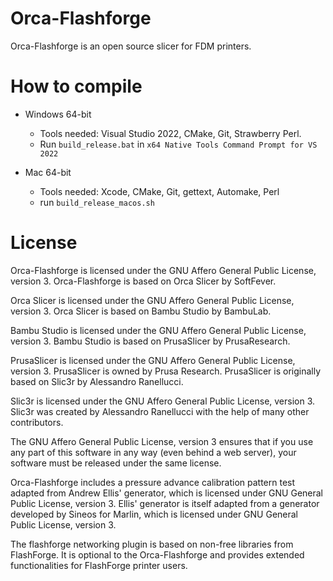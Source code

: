 # Orca-Flashforge
Orca-Flashforge is an open source slicer for FDM printers.

# How to compile
- Windows 64-bit  
  - Tools needed: Visual Studio 2022, CMake, Git, Strawberry Perl.
  - Run `build_release.bat` in `x64 Native Tools Command Prompt for VS 2022`

- Mac 64-bit  
  - Tools needed: Xcode, CMake, Git, gettext, Automake, Perl
  - run `build_release_macos.sh`

# License
Orca-Flashforge is licensed under the GNU Affero General Public License, version 3. Orca-Flashforge is based on Orca Slicer by SoftFever.

Orca Slicer is licensed under the GNU Affero General Public License, version 3. Orca Slicer is based on Bambu Studio by BambuLab.

Bambu Studio is licensed under the GNU Affero General Public License, version 3. Bambu Studio is based on PrusaSlicer by PrusaResearch.

PrusaSlicer is licensed under the GNU Affero General Public License, version 3. PrusaSlicer is owned by Prusa Research. PrusaSlicer is originally based on Slic3r by Alessandro Ranellucci.

Slic3r is licensed under the GNU Affero General Public License, version 3. Slic3r was created by Alessandro Ranellucci with the help of many other contributors.

The GNU Affero General Public License, version 3 ensures that if you use any part of this software in any way (even behind a web server), your software must be released under the same license.

Orca-Flashforge includes a pressure advance calibration pattern test adapted from Andrew Ellis' generator, which is licensed under GNU General Public License, version 3. Ellis' generator is itself adapted from a generator developed by Sineos for Marlin, which is licensed under GNU General Public License, version 3.

The flashforge networking plugin is based on non-free libraries from FlashForge. It is optional to the Orca-Flashforge and provides extended functionalities for FlashForge printer users.
